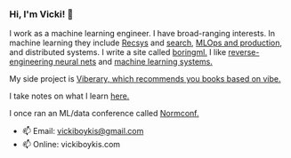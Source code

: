 ### Hi, I'm Vicki! 👋
I work as a machine learning engineer. I have broad-ranging interests. In machine learning they include [Recsys](https://vickiboykis.com/2021/10/28/recsys-2021-recap/) and [search](https://boringml.com/docs/recsys/minhash/), [MLOps and production](https://vickiboykis.com/2020/06/09/getting-machine-learning-to-production/), and distributed systems. I write a site called [boringml.](https://boringml.com/) I like [reverse-engineering neural nets](https://gist.github.com/veekaybee/6f8885e9906aa9c5408ebe5c7e870698) and [machine learning systems.](https://vicki.substack.com/p/what-we-talk-about-when-we-talk-about) 

My side project is [Viberary, which recommends you books based on vibe.](https://vickiboykis.com/2022/12/05/the-cloudy-layers-of-modern-day-programming/)

I take notes on what I learn [here.](http://vickiboykis.com/ml-garden/) 

I once ran an ML/data conference called [Normconf.](https://normconf.com/)

- 📫 Email:  vickiboykis@gmail.com
- 📫 Online: vickiboykis.com
